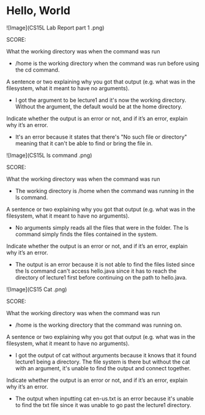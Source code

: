 # Hello, World 

![Image](CS15L Lab Report part 1 .png)

SCORE:

What the working directory was when the command was run
- /home is the working directory when the command was run before using the cd command.

A sentence or two explaining why you got that output (e.g. what was in the filesystem, what it meant to have no arguments).
- I got the argument to be lecture1 and it's now the working directory. Without the argument, the default would be at the home directory. 

Indicate whether the output is an error or not, and if it’s an error, explain why it’s an error.
- It's an error because it states that there's "No such file or directory" meaning that it can't be able to find or bring the file in.

![Image](CS15L ls command .png)

SCORE:

What the working directory was when the command was run
- The working directory is /home when the command was running in the ls command.

A sentence or two explaining why you got that output (e.g. what was in the filesystem, what it meant to have no arguments).
- No arguments simply reads all the files that were in the folder. The ls command simply finds the files contained in the system. 

Indicate whether the output is an error or not, and if it’s an error, explain why it’s an error.
- The output is an error because it is not able to find the files listed since the ls command can't access hello.java since it has to reach the directory of lecture1 first before continuing on the path to hello.java. 
  
![Image](CS15 Cat .png)

SCORE:

What the working directory was when the command was run
- /home is the working directory that the command was running on.
  
A sentence or two explaining why you got that output (e.g. what was in the filesystem, what it meant to have no arguments).
- I got the output of cat without arguments because it knows that it found lecture1 being a directory. The file system is there but without the cat with an argument, it's unable to find the output and connect together. 

Indicate whether the output is an error or not, and if it’s an error, explain why it’s an error.
- The output when inputting cat en-us.txt is an error because it's unable to find the txt file since it was unable to go past the lecture1 directory. 
